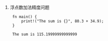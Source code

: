 1. 浮点数加法精度问题

        fn main() {
            print!("The sum is {}", 80.3 + 34.9);
        }

        The sum is 115.19999999999999
